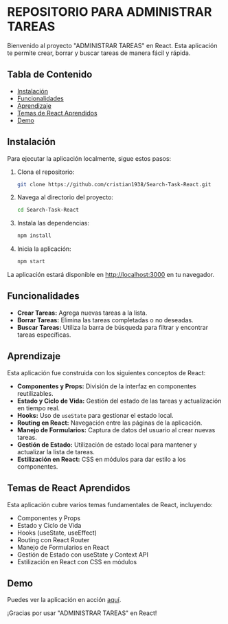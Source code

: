 # REPOSITORIO PARA ADMINISTRAR TAREAS

Bienvenido al proyecto "ADMINISTRAR TAREAS" en React. Esta aplicación te permite crear, borrar y buscar tareas de manera fácil y rápida.

## Tabla de Contenido
- [Instalación](#instalación)
- [Funcionalidades](#funcionalidades)
- [Aprendizaje](#aprendizaje)
- [Temas de React Aprendidos](#temas-de-react-aprendidos)
- [Demo](#demo)

## Instalación

Para ejecutar la aplicación localmente, sigue estos pasos:

1. Clona el repositorio:
    ```bash
    git clone https://github.com/cristian1938/Search-Task-React.git
    ```

2. Navega al directorio del proyecto:
    ```bash
    cd Search-Task-React
    ```

3. Instala las dependencias:
    ```bash
    npm install
    ```

4. Inicia la aplicación:
    ```bash
    npm start
    ```

La aplicación estará disponible en [http://localhost:3000](http://localhost:3000) en tu navegador.

## Funcionalidades

- **Crear Tareas:** Agrega nuevas tareas a la lista.
- **Borrar Tareas:** Elimina las tareas completadas o no deseadas.
- **Buscar Tareas:** Utiliza la barra de búsqueda para filtrar y encontrar tareas específicas.

## Aprendizaje

Esta aplicación fue construida con los siguientes conceptos de React:

- **Componentes y Props:** División de la interfaz en componentes reutilizables.
- **Estado y Ciclo de Vida:** Gestión del estado de las tareas y actualización en tiempo real.
- **Hooks:** Uso de `useState` para gestionar el estado local.
- **Routing en React:** Navegación entre las páginas de la aplicación.
- **Manejo de Formularios:** Captura de datos del usuario al crear nuevas tareas.
- **Gestión de Estado:** Utilización de estado local para mantener y actualizar la lista de tareas.
- **Estilización en React:** CSS en módulos para dar estilo a los componentes.

## Temas de React Aprendidos

Esta aplicación cubre varios temas fundamentales de React, incluyendo:

- Componentes y Props
- Estado y Ciclo de Vida
- Hooks (useState, useEffect)
- Routing con React Router
- Manejo de Formularios en React
- Gestión de Estado con useState y Context API
- Estilización en React con CSS en módulos

## Demo

Puedes ver la aplicación en acción [aquí](https://cristian1938.github.io/Search-Task-React/).

¡Gracias por usar "ADMINISTRAR TAREAS" en React!
